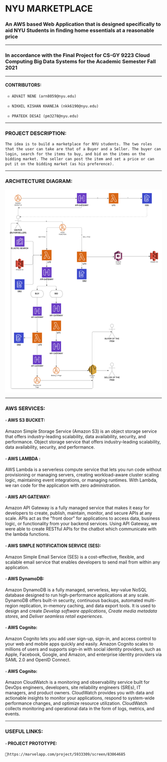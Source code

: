 # NYU MARKETPLACE
### An AWS based Web Application that is designed specifically to aid NYU Students in finding home essentials at a reasonable price
***
### In accordance with the Final Project for CS-GY 9223 Cloud Computing Big Data Systems for the Academic Semester Fall 2021
***
#### CONTRIBUTORS:  
     ▫️ ADVAIT NENE (arn8059@nyu.edu)
  
     ▫️ NIKHIL KISHAN KHANEJA (nkk6190@nyu.edu)
  
     ▫️ PRATEEK DESAI (pm3278@nyu.edu)
***
### PROJECT DESCRIPTION:
    The idea is to build a marketplace for NYU students. The two roles that the user can take are that of a Buyer and a Seller. The buyer can login, search for the items to buy, and bid on the items on the bidding market. The seller can post the item and set a price or can put it on the bidding market (as his preference).
***
### ARCHITECTURE DIAGRAM:
![alt_text](https://github.com/nikhilkhaneja/NYU-MarketPlace/blob/main/Architexture_Diagram.png)
***
### AWS SERVICES:

#### ▫️ AWS S3 BUCKET: 
Amazon Simple Storage Service (Amazon S3) is an object storage service that offers industry-leading scalability, data availability, security, and performance. Object storage service that offers industry-leading scalability, data availability, security, and performance.

#### ▫️ AWS LAMBDA : 
AWS Lambda is a serverless compute service that lets you run code without provisioning or managing servers, creating workload-aware cluster scaling logic, maintaining event integrations, or managing runtimes. With Lambda, we ran code for the application with zero administration. 

#### ▫️ AWS API GATEWAY: 
Amazon API Gateway is a fully managed service that makes it easy for developers to create, publish, maintain, monitor, and secure APIs at any scale. APIs act as the "front door" for applications to access data, business logic, or functionality from your backend services. Using API Gateway, we were able to create RESTful APIs  for the chatbot which communicate with the lambda functions. 

#### ▫️ AWS SIMPLE NOTIFICATION SERVICE (SES): 
Amazon Simple Email Service (SES) is a cost-effective, flexible, and scalable email service that enables developers to send mail from within any application. 

#### ▫️ AWS DynamoDB:
Amazon DynamoDB is a fully managed, serverless, key-value NoSQL database designed to run high-performance applications at any scale. DynamoDB offers built-in security, continuous backups, automated multi-region replication, in-memory caching, and data export tools. It is used to design and create _Develop software applications_, _Create media metadata stores_, and _Deliver seamless retail experiences_.

#### ▫️ AWS Cognito:
Amazon Cognito lets you add user sign-up, sign-in, and access control to your web and mobile apps quickly and easily. Amazon Cognito scales to millions of users and supports sign-in with social identity providers, such as Apple, Facebook, Google, and Amazon, and enterprise identity providers via SAML 2.0 and OpenID Connect. 

#### ▫️ AWS Cognito:
Amazon CloudWatch is a monitoring and observability service built for DevOps engineers, developers, site reliability engineers (SREs), IT managers, and product owners. CloudWatch provides you with data and actionable insights to monitor your applications, respond to system-wide performance changes, and optimize resource utilization. CloudWatch collects monitoring and operational data in the form of logs, metrics, and events. 
***
### USEFUL LINKS:

#### ▫️ PROJECT PROTOTYPE:
    🔸https://marvelapp.com/project/5933309/screen/83064685 

